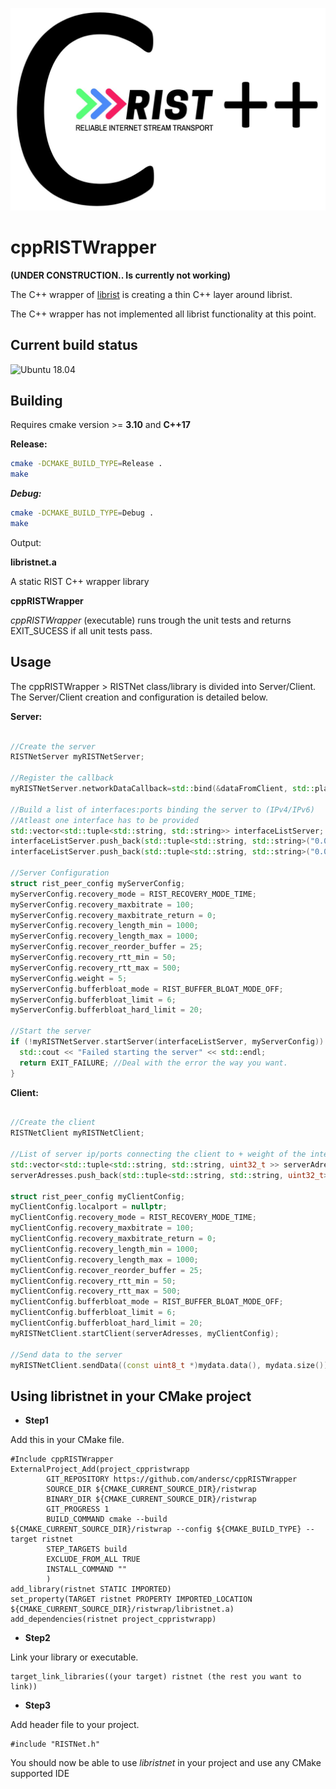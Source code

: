 ![librist logo](cpprist.jpg)

# cppRISTWrapper


**(UNDER CONSTRUCTION.. Is currently not working)**



The C++ wrapper of [librist](https://code.videolan.org/rist/librist) is creating a thin C++ layer around librist.

The C++ wrapper has not implemented all librist functionality at this point.

## Current build status

![Ubuntu 18.04](https://github.com/andersc/cppRISTWrapper/workflows/Ubuntu%2018.04/badge.svg)

## Building

Requires cmake version >= **3.10** and **C++17**

**Release:**

```sh
cmake -DCMAKE_BUILD_TYPE=Release .
make
```

***Debug:***

```sh
cmake -DCMAKE_BUILD_TYPE=Debug .
make
```

Output: 

**libristnet.a**

A static RIST C++ wrapper library 
 
**cppRISTWrapper**

*cppRISTWrapper* (executable) runs trough the unit tests and returns EXIT_SUCESS if all unit tests pass.

## Usage

The cppRISTWrapper > RISTNet class/library is divided into Server/Client. The Server/Client creation and configuration is detailed below.

**Server:**

```cpp
 
//Create the server 
RISTNetServer myRISTNetServer;

//Register the callback  
myRISTNetServer.networkDataCallback=std::bind(&dataFromClient, std::placeholders::_1, std::placeholders::_2, std::placeholders::_3);

//Build a list of interfaces:ports binding the server to (IPv4/IPv6)
//Atleast one interface has to be provided
std::vector<std::tuple<std::string, std::string>> interfaceListServer;
interfaceListServer.push_back(std::tuple<std::string, std::string>("0.0.0.0", "8000"));
interfaceListServer.push_back(std::tuple<std::string, std::string>("0.0.0.0", "9000"));

//Server Configuration
struct rist_peer_config myServerConfig;
myServerConfig.recovery_mode = RIST_RECOVERY_MODE_TIME;
myServerConfig.recovery_maxbitrate = 100;
myServerConfig.recovery_maxbitrate_return = 0;
myServerConfig.recovery_length_min = 1000;
myServerConfig.recovery_length_max = 1000;
myServerConfig.recover_reorder_buffer = 25;
myServerConfig.recovery_rtt_min = 50;
myServerConfig.recovery_rtt_max = 500;
myServerConfig.weight = 5;
myServerConfig.bufferbloat_mode = RIST_BUFFER_BLOAT_MODE_OFF;
myServerConfig.bufferbloat_limit = 6;
myServerConfig.bufferbloat_hard_limit = 20;

//Start the server
if (!myRISTNetServer.startServer(interfaceListServer, myServerConfig)) {
  std::cout << "Failed starting the server" << std::endl;
  return EXIT_FAILURE; //Deal with the error the way you want.
}

```

**Client:**

```cpp

//Create the client
RISTNetClient myRISTNetClient;

//List of server ip/ports connecting the client to + weight of the interfaces
std::vector<std::tuple<std::string, std::string, uint32_t >> serverAdresses;
serverAdresses.push_back(std::tuple<std::string, std::string, uint32_t>("127.0.0.1", "8000", 5));

struct rist_peer_config myClientConfig;
myClientConfig.localport = nullptr;
myClientConfig.recovery_mode = RIST_RECOVERY_MODE_TIME;
myClientConfig.recovery_maxbitrate = 100;
myClientConfig.recovery_maxbitrate_return = 0;
myClientConfig.recovery_length_min = 1000;
myClientConfig.recovery_length_max = 1000;
myClientConfig.recover_reorder_buffer = 25;
myClientConfig.recovery_rtt_min = 50;
myClientConfig.recovery_rtt_max = 500;
myClientConfig.bufferbloat_mode = RIST_BUFFER_BLOAT_MODE_OFF;
myClientConfig.bufferbloat_limit = 6;
myClientConfig.bufferbloat_hard_limit = 20;
myRISTNetClient.startClient(serverAdresses, myClientConfig);

//Send data to the server 
myRISTNetClient.sendData((const uint8_t *)mydata.data(), mydata.size());

```

## Using libristnet in your CMake project

* **Step1** 

Add this in your CMake file.

```
#Include cppRISTWrapper
ExternalProject_Add(project_cppristwrapp
        GIT_REPOSITORY https://github.com/andersc/cppRISTWrapper
        SOURCE_DIR ${CMAKE_CURRENT_SOURCE_DIR}/ristwrap
        BINARY_DIR ${CMAKE_CURRENT_SOURCE_DIR}/ristwrap
        GIT_PROGRESS 1
        BUILD_COMMAND cmake --build ${CMAKE_CURRENT_SOURCE_DIR}/ristwrap --config ${CMAKE_BUILD_TYPE} --target ristnet
        STEP_TARGETS build
        EXCLUDE_FROM_ALL TRUE
        INSTALL_COMMAND ""
        )
add_library(ristnet STATIC IMPORTED)
set_property(TARGET ristnet PROPERTY IMPORTED_LOCATION ${CMAKE_CURRENT_SOURCE_DIR}/ristwrap/libristnet.a)
add_dependencies(ristnet project_cppristwrapp)
```

* **Step2**

Link your library or executable.

```
target_link_libraries((your target) ristnet (the rest you want to link)) 
```

* **Step3** 

Add header file to your project.

```
#include "RISTNet.h"
```

You should now be able to use *libristnet* in your project and use any CMake supported IDE
